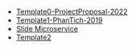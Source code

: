 - [Template0-ProjectProposal-2022](https://docs.google.com/document/d/1vF79n1pk-i2mqL8MNuni_JLSoQ7-tNIH/edit?usp=sharing&ouid=108930669264762401606&rtpof=true&sd=true)
- [Template1-PhanTich-2019](https://docs.google.com/document/d/1k-NXq2NEEfQt2OPZFIC8Lyv694gFW7SWHlqnB1ZXKOc/edit?usp=sharing)
- [Slide Microservice](https://studenthcmusedu-my.sharepoint.com/:p:/g/personal/20120412_student_hcmus_edu_vn/EYG9blcNNGVEiZbhGKW2XKYBacnwEJaL2sevn02s6m1CBg?rtime=GLtqy_bC2kg)
- [Template2](https://docs.google.com/document/d/1Ss54L3Xo7s81JBy1DhA_Geo_xTw4QUUFSJRPtqUTrhY/edit?usp=sharing)
